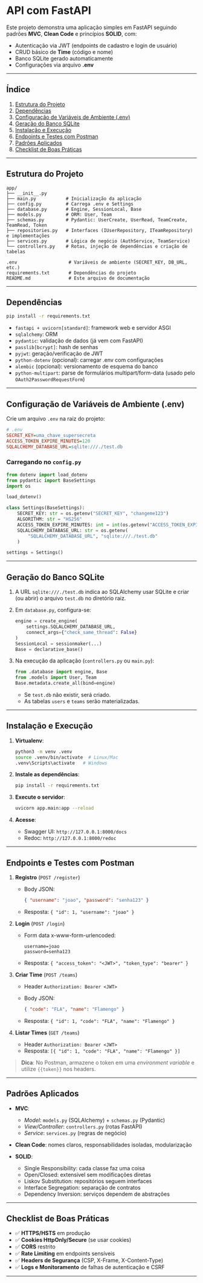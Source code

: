 # API com FastAPI

Este projeto demonstra uma aplicação simples em FastAPI seguindo padrões **MVC**, **Clean Code** e princípios **SOLID**, com:

* Autenticação via JWT (endpoints de cadastro e login de usuário)
* CRUD básico de **Time** (código e nome)
* Banco SQLite gerado automaticamente
* Configurações via arquivo **.env**

---

## Índice

1. [Estrutura do Projeto](#estrutura-do-projeto)
2. [Dependências](#dependências)
3. [Configuração de Variáveis de Ambiente (.env)](#configuração-de-variáveis-de-ambiente-env)
4. [Geração do Banco SQLite](#geração-do-banco-sqlite)
5. [Instalação e Execução](#instalação-e-execução)
6. [Endpoints e Testes com Postman](#endpoints-e-testes-com-postman)
7. [Padrões Aplicados](#padrões-aplicados)
8. [Checklist de Boas Práticas](#checklist-de-boas-práticas)

---

## Estrutura do Projeto

```
app/
├── __init__.py
├── main.py           # Inicialização da aplicação
├── config.py         # Carrega .env e Settings
├── database.py       # Engine, SessionLocal, Base
├── models.py         # ORM: User, Team
├── schemas.py        # Pydantic: UserCreate, UserRead, TeamCreate, TeamRead, Token
├── repositories.py   # Interfaces (IUserRepository, ITeamRepository) e implementações
├── services.py       # Lógica de negócio (AuthService, TeamService)
└── controllers.py    # Rotas, injeção de dependências e criação de tabelas

.env                   # Variáveis de ambiente (SECRET_KEY, DB_URL, etc.)
requirements.txt       # Dependências do projeto
README.md              # Este arquivo de documentação
```

---

## Dependências

```bash
pip install -r requirements.txt
```

- `fastapi + uvicorn[standard]`: framework web e servidor ASGI
- `sqlalchemy`: ORM
- `pydantic`: validação de dados (já vem com FastAPI)
- `passlib[bcrypt]`: hash de senhas
- `pyjwt`: geração/verificação de JWT
- `python-dotenv` (opcional): carregar .env com configurações
- `alembic` (opcional): versionamento de esquema do banco
- `python-multipart`: parse de formulários multipart/form-data (usado pelo `OAuth2PasswordRequestForm`)

---

## Configuração de Variáveis de Ambiente (.env)

Crie um arquivo `.env` na raiz do projeto:

```ini
# .env
SECRET_KEY=uma_chave_supersecreta
ACCESS_TOKEN_EXPIRE_MINUTES=120
SQLALCHEMY_DATABASE_URL=sqlite:///./test.db
```

### Carregando no `config.py`

```python
from dotenv import load_dotenv
from pydantic import BaseSettings
import os

load_dotenv()

class Settings(BaseSettings):
    SECRET_KEY: str = os.getenv("SECRET_KEY", "changeme123")
    ALGORITHM: str = "HS256"
    ACCESS_TOKEN_EXPIRE_MINUTES: int = int(os.getenv("ACCESS_TOKEN_EXPIRE_MINUTES", "60"))
    SQLALCHEMY_DATABASE_URL: str = os.getenv(
        "SQLALCHEMY_DATABASE_URL", "sqlite:///./test.db"
    )

settings = Settings()
```

---

## Geração do Banco SQLite

1. A URL `sqlite:///./test.db` indica ao SQLAlchemy usar SQLite e criar (ou abrir) o arquivo `test.db` no diretório raiz.
2. Em `database.py`, configura-se:

   ```python
   engine = create_engine(
       settings.SQLALCHEMY_DATABASE_URL,
       connect_args={"check_same_thread": False}
   )
   SessionLocal = sessionmaker(...)
   Base = declarative_base()
   ```
3. Na execução da aplicação (`controllers.py` ou `main.py`):

   ```python
   from .database import engine, Base
   from .models import User, Team
   Base.metadata.create_all(bind=engine)
   ```

   * Se `test.db` não existir, será criado.
   * As tabelas `users` e `teams` serão materializadas.

---

## Instalação e Execução

1. **Virtualenv**:

   ```bash
   python3 -m venv .venv
   source .venv/bin/activate  # Linux/Mac
   .venv\Scripts\activate   # Windows
   ```
2. **Instale as dependências**:

   ```bash
   pip install -r requirements.txt
   ```
3. **Execute o servidor**:

   ```bash
   uvicorn app.main:app --reload
   ```
4. **Acesse**:

   * Swagger UI: `http://127.0.0.1:8000/docs`
   * Redoc:        `http://127.0.0.1:8000/redoc`

---

## Endpoints e Testes com Postman

1. **Registro** (`POST /register`)

   * Body JSON:

     ```json
     { "username": "joao", "password": "senha123" }
     ```
   * Resposta: `{ "id": 1, "username": "joao" }`

2. **Login** (`POST /login`)

   * Form data x-www-form-urlencoded:

     ```text
     username=joao
     password=senha123
     ```
   * Resposta: `{ "access_token": "<JWT>", "token_type": "bearer" }`

3. **Criar Time** (`POST /teams`)

   * Header `Authorization: Bearer <JWT>`
   * Body JSON:

     ```json
     { "code": "FLA", "name": "Flamengo" }
     ```
   * Resposta: `{ "id": 1, "code": "FLA", "name": "Flamengo" }`

4. **Listar Times** (`GET /teams`)

   * Header `Authorization: Bearer <JWT>`
   * Resposta: `[{ "id": 1, "code": "FLA", "name": "Flamengo" }]`

> **Dica**: No Postman, armazene o token em uma *environment variable* e utilize `{{token}}` nos headers.

---

## Padrões Aplicados

* **MVC**:

  * *Model*: `models.py` (SQLAlchemy) + `schemas.py` (Pydantic)
  * *View/Controller*: `controllers.py` (rotas FastAPI)
  * *Service*: `services.py` (regras de negócio)
* **Clean Code**: nomes claros, responsabilidades isoladas, modularização
* **SOLID**:

  * Single Responsibility: cada classe faz uma coisa
  * Open/Closed: extensível sem modificações diretas
  * Liskov Substitution: repositórios seguem interfaces
  * Interface Segregation: separação de contratos
  * Dependency Inversion: serviços dependem de abstrações

---

## Checklist de Boas Práticas

* ✅ **HTTPS/HSTS** em produção
* ✅ **Cookies HttpOnly/Secure** (se usar cookies)
* ✅ **CORS** restrito
* ✅ **Rate Limiting** em endpoints sensíveis
* ✅ **Headers de Segurança** (CSP, X-Frame, X-Content-Type)
* ✅ **Logs e Monitoramento** de falhas de autenticação e CSRF

---